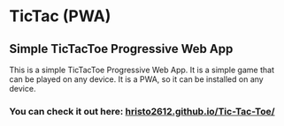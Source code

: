 # TicTac (PWA)

## Simple TicTacToe Progressive Web App

This is a simple TicTacToe Progressive Web App. It is a simple game that can be played on any device. It is a PWA, so it can be installed on any device.

### You can check it out here: [hristo2612.github.io/Tic-Tac-Toe/](https://hristo2612.github.io/Tic-Tac-Toe/)